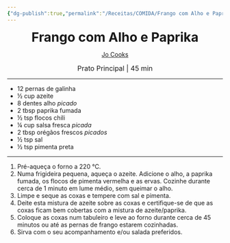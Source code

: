 ```yaml
---
{"dg-publish":true,"permalink":"/Receitas/COMIDA/Frango com Alho e Paprika/","title":"Frango com Alho e Paprika","tags":["💚ok"]}
---
```


<div style="text-align: center;"> <span style="font-size: 30px;"><b>Frango com Alho e Paprika</b></span> </div>

<span class="center"> <center> [Jo Cooks](https://www.jocooks.com/recipes/garlic-and-paprika-chicken/) </center></span>

<div style="text-align: center;"> <span style="font-size: 16px;">  Prato Principal | 45 min </span> </div>

---
- 12 pernas de galinha
- ½ cup azeite
- 8 dentes alho *picado*
- 2 tbsp paprika fumada
- ½ tsp flocos chili
- ¼ cup salsa fresca *picada*
- 2 tbsp orégãos frescos *picados*
- ½ tsp sal
- ½ tsp pimenta preta
---
1. Pré-aqueça o forno a 220 °C.
2. Numa frigideira pequena, aqueça o azeite. Adicione o alho, a paprika fumada, os flocos de pimenta vermelha e as ervas. Cozinhe durante cerca de 1 minuto em lume médio, sem queimar o alho.
3. Limpe e seque as coxas e tempere com sal e pimenta.
4. Deite esta mistura de azeite sobre as coxas e certifique-se de que as coxas ficam bem cobertas com a mistura de azeite/paprika.
5. Coloque as coxas num tabuleiro e leve ao forno durante cerca de 45 minutos ou até as pernas de frango estarem cozinhadas.
6. Sirva com o seu acompanhamento e/ou salada preferidos.